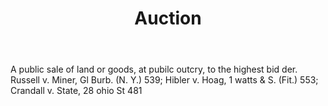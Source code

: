 ---
title: Auction
letter: A
permalink: "/definitions/bld-auction.html"
body: A public sale of land or goods, at pubilc outcry, to the highest bid der. Russell
  v. Miner, Gl Burb. (N. Y.) 539; Hibler v. Hoag, 1 watts & S. (Fit.) 553; Crandall
  v. State, 28 ohio St 481
published_at: '2018-07-07'
source: Black's Law Dictionary 2nd Ed (1910)
layout: post
---